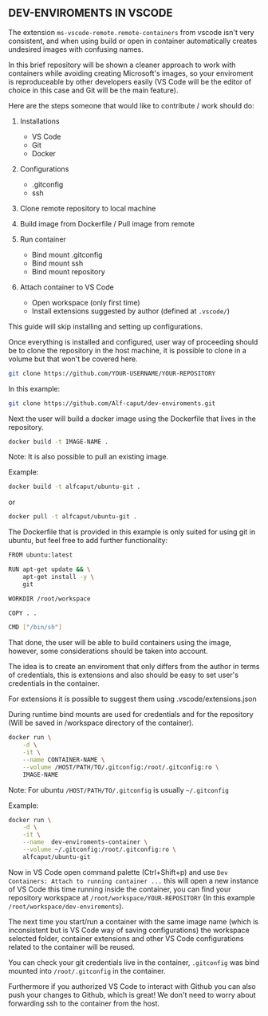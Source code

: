 ## DEV-ENVIROMENTS IN VSCODE

The extension `ms-vscode-remote.remote-containers` from vscode isn't very consistent, and when using build or open in container automatically creates undesired images with confusing names. 

In this brief repository will be shown a cleaner approach to work with containers while avoiding creating Microsoft's images, so your enviroment is reproduceable by other developers easily (VS Code will be the editor of choice in this case and Git will be the main feature).

Here are the steps someone that would like to contribute / work should do:

1. Installations
    - VS Code
    - Git
    - Docker

2. Configurations
    - .gitconfig
    - ssh

3. Clone remote repository to local machine

4. Build image from Dockerfile / Pull image from remote

5. Run container
    - Bind mount .gitconfig
    - Bind mount ssh
    - Bind mount repository

6. Attach container to VS Code
    - Open workspace (only first time)
    - Install extensions suggested by author (defined at `.vscode/`)

This guide will skip installing and setting up configurations.

Once everything is installed and configured, user way of proceeding should be to clone the repository in the host machine, it is possible to clone in a volume but that won't be covered here.

```bash
git clone https://github.com/YOUR-USERNAME/YOUR-REPOSITORY
```

In this example:
```bash
git clone https://github.com/Alf-caput/dev-enviroments.git
```

Next the user will build a docker image using the Dockerfile that lives in the repository.

```bash
docker build -t IMAGE-NAME .
```

Note: It is also possible to pull an existing image. 

Example:

```bash
docker build -t alfcaput/ubuntu-git .
```

or

```bash
docker pull -t alfcaput/ubuntu-git .
```

The Dockerfile that is provided in this example is only suited for using git in ubuntu, but feel free to add further functionality:

```bash
FROM ubuntu:latest

RUN apt-get update && \
    apt-get install -y \
    git

WORKDIR /root/workspace

COPY . .

CMD ["/bin/sh"]

```

That done, the user will be able to build containers using the image, however, some considerations should be taken into account.

The idea is to create an enviroment that only differs from the author in terms of credentials, this is extensions and also should be easy to set user's credentials in the container.

For extensions it is possible to suggest them using .vscode/extensions.json

During runtime bind mounts are used for credentials and for the repository (Will be saved in /workspace directory of the container).

```bash
docker run \
    -d \
    -it \
    --name CONTAINER-NAME \
    --volume /HOST/PATH/TO/.gitconfig:/root/.gitconfig:ro \
    IMAGE-NAME
```

Note: For ubuntu `/HOST/PATH/TO/.gitconfig` is usually `~/.gitconfig`

Example:

```bash
docker run \
    -d \
    -it \
    --name  dev-enviroments-container \
    --volume ~/.gitconfig:/root/.gitconfig:ro \
    alfcaput/ubuntu-git
```

Now in VS Code open command palette (Ctrl+Shift+p) and use `Dev Containers: Attach to running container ...` this will open a new instance of VS Code this time running inside the container, you can find your repository workspace at `/root/workspace/YOUR-REPOSITORY` (In this example `/root/workspace/dev-enviroments`).

The next time you start/run a container with the same image name (which is inconsistent but is VS Code way of saving configurations) the workspace selected folder, container extensions and other VS Code configurations related to the container will be reused.

You can check your git credentials live in the container, `.gitconfig` was bind mounted into `/root/.gitconfig` in the container.

Furthermore if you authorized VS Code to interact with Github you can also push your changes to Github, which is great! We don't need to worry about forwarding ssh to the container from the host.
